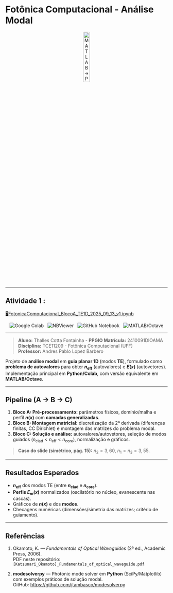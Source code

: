 # Fotônica Computacional - Análise Modal 

<p align="center"> <img src="https://codeconverter.com/images/convert-matlab-to-python.png" alt="MATLAB → Python" style="width:20%;">

---
## Atividade 1 : 
[🖥️FotonicaComputacional_BlocoA_TE1D_2025_09_13_v1.ipynb](https://github.com/thallescotta/fotonica-computacional-uff-2025-2/blob/main/%F0%9F%96%A5%EF%B8%8FFotonicaComputacional_BlocoA_TE1D_2025_09_13_v1.ipynb)

<p align="center">
  <img src="https://colab.research.google.com/assets/colab-badge.svg" alt="Google Colab" />
  &nbsp;
  <img src="https://img.shields.io/badge/NBViewer-Render-blue?logo=jupyter" alt="NBViewer" />
  &nbsp;
  <img src="https://img.shields.io/badge/GitHub-Notebook-black?logo=github" alt="GitHub Notebook" />
  &nbsp;
  <img src="https://img.shields.io/badge/MATLAB-Octave%20compatible-orange?logo=mathworks&logoColor=white" alt="MATLAB/Octave" />
</p>


---


> **Aluno:** Thalles Cotta Fontainha - **PPGIO Matrícula:** 2410091DIOAMA  
> **Disciplina:** TCE11209 - Fotônica Computacional (UFF)  
> **Professor:** Andres Pablo Lopez Barbero

Projeto de **análise modal** em **guia planar 1D** (modos **TE**), formulado como **problema de autovalores** para obter **$n_\mathrm{eff}$** (autovalores) e **$E(x)$** (autovetores). Implementação principal em **Python/Colab**, com versão equivalente em **MATLAB/Octave**.

---

## Pipeline (A → B → C)
1. **Bloco A: Pré-processamento:** parâmetros físicos, domínio/malha e perfil **$n(x)$** com **camadas generalizadas**.  
2. **Bloco B: Montagem matricial:** discretização da 2ª derivada (diferenças finitas, CC Dirichlet) e montagem das matrizes do problema modal.  
3. **Bloco C: Solução e análise:** autovalores/autovetores, seleção de modos guiados ($n_\text{clad} < n_\mathrm{eff} < n_\text{core}$), normalização e gráficos.

> **Caso do slide (simétrico, pág. 15):** $n_2 = 3{,}60$, $n_1 = n_3 = 3{,}55$.

---

## Resultados Esperados
- **$n_\mathrm{eff}$** dos modos TE (entre **$n_\text{clad}$** e **$n_\text{core}$**).  
- **Perfis $E_m(x)$** normalizados (oscilatório no núcleo, evanescente nas cascas).  
- Gráficos de **$n(x)$** e dos **modos**.  
- Checagens numéricas (dimensões/simetria das matrizes; critério de guiamento).

---

## Referências
1. Okamoto, K. — *Fundamentals of Optical Waveguides* (2ª ed., Academic Press, 2006).  
   PDF neste repositório: [`[Katsunari_Okamoto]_Fundamentals_of_optical_waveguide.pdf`](./%5BKatsunari_Okamoto%5D_Fundamentals_of_optical_waveguide.pdf)

2. **modesolverpy** — Photonic mode solver em **Python** (SciPy/Matplotlib) com exemplos práticos de solução modal.  
   GitHub: <https://github.com/jtambasco/modesolverpy>

